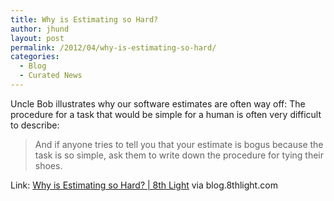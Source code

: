```yaml
---
title: Why is Estimating so Hard?
author: jhund
layout: post
permalink: /2012/04/why-is-estimating-so-hard/
categories:
  - Blog
  - Curated News
---
```

Uncle Bob illustrates why our software estimates are often way off: The procedure for a task that would be simple for a human is often very difficult to describe:

> And if anyone tries to tell you that your estimate is bogus because the task is so simple, ask them to write down the procedure for tying their shoes.

Link: [Why is Estimating so Hard? | 8th Light][1] via blog.8thlight.com

 [1]: http://bit.ly/I04lOb